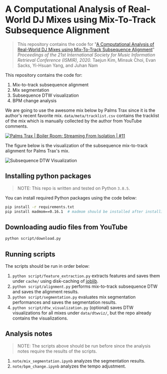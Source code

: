 # A Computational Analysis of Real-World DJ Mixes using Mix-To-Track Subsequence Alignment
> This repository contains the code for "[A Computational Analysis of Real-World DJ Mixes using Mix-To-Track Subsequence Alignment](https://arxiv.org/abs/2008.10267)"
> *Proceedings of the 21st International Society for Music Information Retrieval Conference (ISMIR), 2020.*
> Taejun Kim, Minsuk Choi, Evan Sacks, Yi-Hsuan Yang, and Juhan Nam

This repository contains the code for:
1) Mix-to-track subsequence alignment
2) Mix segmentation
3) Subsequence DTW visualization
4) BPM change analysis

We are going to use the awesome mix below by Palms Trax since it is the author's recent favorite mix.
`data/meta/tracklist.csv` contains the tracklist of the mix which is manually collected by the author from YouTube comments.

[![Palms Trax | Boiler Room: Streaming From Isolation | #11](https://img.youtube.com/vi/cPo-qzbGLqE/0.jpg)](https://www.youtube.com/watch?v=cPo-qzbGLqE)

The figure below is the visualization of the subsequence mix-to-track alignment for Palms Trax's mix.

![Subsequence DTW Visualization](img/dtwviz.png?raw=true "Subsequence DTW Visualization")

## Installing python packages
> NOTE: This repo is written and tested on Python `3.8.5`.

You can install required Python packages using the code below: 
```sh
pip install -r requirements.txt
pip install madmom==0.16.1  # madmom should be installed after installing cython
```


## Downloading audio files from YouTube
```sh
python script/download.py
```

## Running scripts
The scripts should be run in order below:
1. `python script/feature_extraction.py` extracts features and saves them under `cache/` using disk-caching of [joblib](https://joblib.readthedocs.io/).
2. `python script/alignment.py` performs mix-to-track subsequence DTW and saves the alignment results.
3. `python script/segmentation.py` evaluates mix segmentation performances and saves the segmentation results.
4. `python script/dtw_visualization.py` (optional) saves DTW visualizations for all mixes under `data/dtwviz/`, but the repo already contains the visualizations.



## Analysis notes
> NOTE: The scripts above should be run before since the analysis notes require the results of the scripts.
1. `note/mix_segmentation.ipynb` analyzes the segmentation results.
2. `note/bpm_change.ipynb` analyzes the tempo adjustment.
